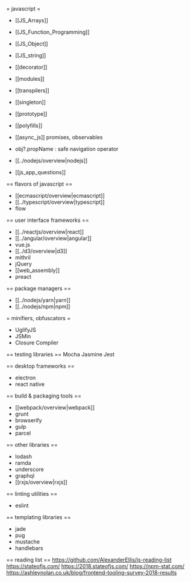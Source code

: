 = javascript =

* [[JS_Arrays]]
* [[JS_Function_Programming]]
* [[JS_Object]]
* [[JS_string]]
* [[decorator]]
* [[modules]]
* [[transpilers]]
* [[singleton]]
* [[prototype]]
* [[polyfills]]
* [[async_js]] promises, observables
* obj?.propName : safe navigation operator

* [[../nodejs/overview|nodejs]]

* [[js_app_questions]]

== flavors of javascript ==
* [[ecmascript/overview|ecmascript]]
* [[../typescript/overview|typescript]]
* flow

== user interface frameworks ==
* [[../reactjs/overview|react]]
* [[../angular/overview|angular]]
* vue.js
* [[../d3/overview|d3]]
* mithril
* jQuery
* [[web_assembly]]
* preact

== package managers ==
* [[../nodejs/yarn|yarn]]
* [[../nodejs/npm|npm]]

= minifiers, obfuscators =
* UglifyJS
* JSMin
* Closure Compiler

== testing libraries ==
Mocha
Jasmine
Jest


== desktop frameworks ==
* electron
* react native

== build & packaging tools ==
* [[webpack/overview|webpack]]
* grunt
* browserify
* gulp
* parcel

== other libraries ==
* lodash
* ramda
* underscore
* graphql
* [[rxjs/overview|rxjs]]

== linting utilities ==
* eslint

== templating libraries ==
* jade
* pug
* mustache
* handlebars



== reading list ==
https://github.com/AlexanderEllis/js-reading-list
https://stateofjs.com/
https://2018.stateofjs.com/
https://npm-stat.com/
https://ashleynolan.co.uk/blog/frontend-tooling-survey-2018-results
